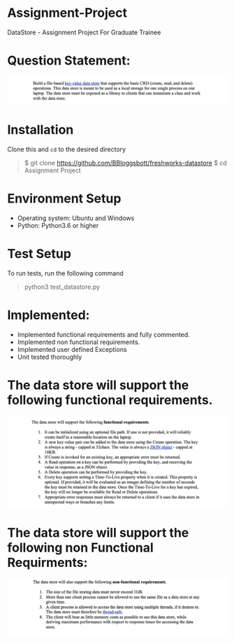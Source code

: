 # Assignment-Project
DataStore - Assignment Project For Graduate Trainee

# Question Statement:

<div align="center" width="250px" height="400px">
    <img src="Screenshots/engg1.jpg"</img>
 </div>
 
 # Installation
 Clone this and ``` cd ``` to the desired directory
 > $ git clone https://github.com/BBloggsbott/freshworks-datastore
 > $ cd Assignment Project
 
 
# Environment Setup

- Operating system: Ubuntu and Windows
- Python: Python3.6 or higher

# Test Setup
 To run tests, run the following command
 
> python3 test_datastore.py

 
# Implemented:

- Implemented functional requirements and fully commented.
- Implemented non functional requirements.
- Implemented user defined Exceptions
- Unit tested thoroughly


# The data store will support the following functional requirements.

 
 <div align="center" width="250px" height="400px">
    <img src="Screenshots/engg2.jpg"</img>
 </div>
  
 
# The data store will support the following non Functional Requirments:


 <div align="center" width="250px" height="400px">
    <img src="Screenshots/engg3.jpg"</img>
</div>



